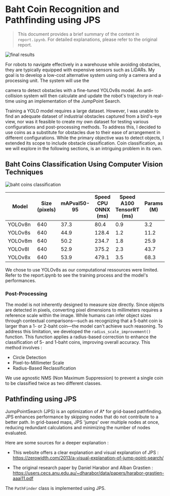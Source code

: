 ﻿# Baht Coin Recognition and Pathfinding using JPS

> This document provides a brief summary of the content in `report.ipynb`. For detailed explanations, please refer to the original report.

![final results](https://imgur.com/JIJb0pu.png)

For robots to navigate effectively in a warehouse while avoiding obstacles, they are typically equipped with expensive sensors such as LiDARs. My goal is to develop a low-cost alternative system using only a camera and a processing unit. The system will use the

 camera to detect obstacles with a fine-tuned YOLOv8s model. An anti-collision system will then calculate and update the robot's trajectory in real-time using an implementation of the JumpPoint Search.
 
Training a YOLO model requires a large dataset. However, I was unable to find an adequate dataset of industrial obstacles captured from a bird's-eye view, nor was it feasible to create my own dataset for testing various configurations and post-processing methods. To address this, I decided to use coins as a substitute for obstacles due to their ease of arrangement in different configurations. While the primary objective was to detect objects, I extended its scope to include obstacle classification. Coin classification, as we will explore in the following sections, is an intriguing problem in its own.

## Baht Coins Classification Using Computer Vision Techniques

![baht coins classification](https://imgur.com/kpX5DAs.png)

| Model   | Size (pixels) | mAPval50-95 | Speed CPU ONNX (ms) | Speed A100 TensorRT (ms) | Params (M) | FLOPs (B) |
|---------|---------------|-------------|----------------------|--------------------------|------------|-----------|
| YOLOv8n | 640           | 37.3        | 80.4                 | 0.9                      | 3.2        | 8.7       |
| YOLOv8s | 640           | 44.9        | 128.4                | 1.2                      | 11.2       | 28.6      |
| YOLOv8m | 640           | 50.2        | 234.7                | 1.8                      | 25.9       | 78.9      |
| YOLOv8l | 640           | 52.9        | 375.2                | 2.3                      | 43.7       | 165.2     |
| YOLOv8x | 640           | 53.9        | 479.1                | 3.5                      | 68.3       | 275.8     |

We chose to use YOLOv8s as our computational ressources were limited. Refer to the report.ipynb to see the training process and the model's performances. 

### Post-Processing

The model is not inherently designed to measure size directly. Since objects are detected in pixels, converting pixel dimensions to millimeters requires a reference scale within the image. While humans can infer object sizes through contextual comparisons—such as recognizing that a 5-baht coin is larger than a 1- or 2-baht coin—the model can't achieve such reasoning. To address this limitation, we developed the `radius_scale_improvement()` function. This function applies a radius-based correction to enhance the classification of 5- and 1-baht coins, improving overall accuracy. This method involves : 

 - Circle Detection
 - Pixel-to-Millimeter Scale
 -  Radius-Based Reclassification

We use agnostic NMS (Non Maximum Suppression) to prevent a single coin to be classified twice as two different classes.  

## Pathfinding using JPS

JumpPointSearch (JPS) is an optimization of A* for grid-based pathfinding. JPS enhances performance by skipping nodes that do not contribute to a better path. In grid-based maps, JPS 'jumps' over multiple nodes at once, reducing redundant calculations and minimizing the number of nodes evaluated.

Here are some sources for a deeper explanation :

- This website offers a clear explanation and visual explanation of JPS : https://zerowidth.com/2013/a-visual-explanation-of-jump-point-search/

- The original research paper by Daniel Harabor and Alban Grastien : https://users.cecs.anu.edu.au/~dharabor/data/papers/harabor-grastien-aaai11.pdf

  
The `PathFinder` class is implemented using JPS.

